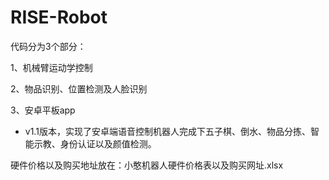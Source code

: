 # RISE-Robot

 代码分为3个部分：
 
 1、机械臂运动学控制 
 
 2、物品识别、位置检测及人脸识别 

 3、安卓平板app 

 * v1.1版本，实现了安卓端语音控制机器人完成下五子棋、倒水、物品分拣、智能示教、身份认证以及颜值检测。

硬件价格以及购买地址放在：小憨机器人硬件价格表以及购买网址.xlsx


